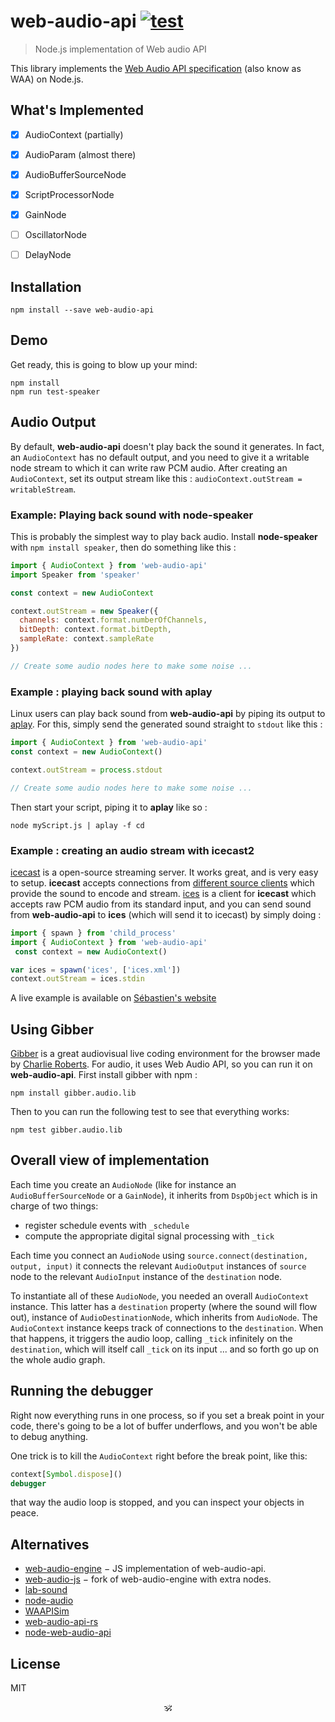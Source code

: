 # web-audio-api [![test](https://github.com/audiojs/web-audio-api/actions/workflows/test.yml/badge.svg)](https://github.com/audiojs/web-audio-api/actions/workflows/test.yml)

> Node.js implementation of Web audio API

This library implements the [Web Audio API specification](http://webaudio.github.io/web-audio-api/) (also know as WAA) on Node.js.


## What's Implemented

- [x] AudioContext (partially)
- [x] AudioParam (almost there)
- [x] AudioBufferSourceNode
- [x] ScriptProcessorNode
- [x] GainNode
- [ ] OscillatorNode
- [ ] DelayNode


## Installation

```shell
npm install --save web-audio-api
```


## Demo

Get ready, this is going to blow up your mind:

```
npm install
npm run test-speaker
```


## Audio Output

By default, **web-audio-api** doesn't play back the sound it generates. In fact, an `AudioContext` has no default output, and you need to give it a writable node stream to which it can write raw PCM audio. After creating an `AudioContext`, set its output stream like this : `audioContext.outStream = writableStream`.

### Example: Playing back sound with **node-speaker**

This is probably the simplest way to play back audio. Install **node-speaker** with `npm install speaker`, then do something like this :

```javascript
import { AudioContext } from 'web-audio-api'
import Speaker from 'speaker'

const context = new AudioContext

context.outStream = new Speaker({
  channels: context.format.numberOfChannels,
  bitDepth: context.format.bitDepth,
  sampleRate: context.sampleRate
})

// Create some audio nodes here to make some noise ...
```

### Example : playing back sound with **aplay**

Linux users can play back sound from **web-audio-api** by piping its output to [aplay](http://alsa.opensrc.org/Aplay). For this, simply send the generated sound straight to `stdout` like this :

```javascript
import { AudioContext } from 'web-audio-api'
const context = new AudioContext()

context.outStream = process.stdout

// Create some audio nodes here to make some noise ...
```

Then start your script, piping it to **aplay** like so :

```
node myScript.js | aplay -f cd
```

### Example : creating an audio stream with **icecast2**

[icecast](http://icecast.org/) is a open-source streaming server. It works great, and is very easy to setup. **icecast** accepts connections from [different source clients](http://icecast.org/apps/) which provide the sound to encode and stream. [ices](http://www.icecast.org/ices/) is a client for **icecast** which accepts raw PCM audio from its standard input, and you can send sound from **web-audio-api** to **ices** (which will send it to icecast) by simply doing :

```javascript
import { spawn } from 'child_process'
import { AudioContext } from 'web-audio-api'
 const context = new AudioContext()

var ices = spawn('ices', ['ices.xml'])
context.outStream = ices.stdin
```

A live example is available on [Sébastien's website](http://funktion.fm/#/projects/versificator-rubbish-stream)


## Using Gibber

[Gibber](https://github.com/charlieroberts/Gibber) is a great audiovisual live coding environment for the browser made by [Charlie Roberts](http://charlie-roberts.com). For audio, it uses Web Audio API, so you can run it on **web-audio-api**. First install gibber with npm :

`npm install gibber.audio.lib`

Then to you can run the following test to see that everything works:

`npm test gibber.audio.lib`


## Overall view of implementation

Each time you create an ```AudioNode``` (like for instance an ```AudioBufferSourceNode``` or a ```GainNode```), it inherits from ```DspObject``` which is in charge of two things:
- register schedule events with ```_schedule```
- compute the appropriate digital signal processing with ```_tick```

Each time you connect an ```AudioNode``` using ```source.connect(destination, output, input)``` it connects the relevant ```AudioOutput``` instances of ```source``` node to the relevant ```AudioInput``` instance of the ```destination``` node.

To instantiate all of these ```AudioNode```, you needed an overall ```AudioContext``` instance. This latter has a ```destination``` property (where the sound will flow out), instance of ```AudioDestinationNode```, which inherits from ```AudioNode```. The ```AudioContext``` instance keeps track of connections to the ```destination```. When that happens, it triggers the audio loop, calling ```_tick``` infinitely on the ```destination```, which will itself call ```_tick``` on its input ... and so forth go up on the whole audio graph.


## Running the debugger

Right now everything runs in one process, so if you set a break point in your code, there's going to be a lot of buffer underflows, and you won't be able to debug anything.

One trick is to kill the `AudioContext` right before the break point, like this:

```javascript
context[Symbol.dispose]()
debugger
```

that way the audio loop is stopped, and you can inspect your objects in peace.

<!--
## Manual testing

You can test the sound output using `node-speaker`.

```
npm run test-speaker
```

To test `AudioParam` against `AudioParam` implemented in a browser, open `test/manual-testing/AudioParam-browser-plots.html` in that browser. -->


## Alternatives

* [web-audio-engine](https://github.com/mohayonao/web-audio-engine) − JS implementation of web-audio-api.
* [web-audio-js](https://github.com/descriptinc/web-audio-js) − fork of web-audio-engine with extra nodes.
* [lab-sound](https://github.com/LabSound/LabSound)
* [node-audio](https://ghub.io/node-audio)
* [WAAPISim](https://github.com/g200kg/WAAPISim)
* [web-audio-api-rs](https://github.com/orottier/web-audio-api-rs)
* [node-web-audio-api](https://github.com/ircam-ismm/node-web-audio-api)

## License

MIT

<p align="center">🕉<p>
